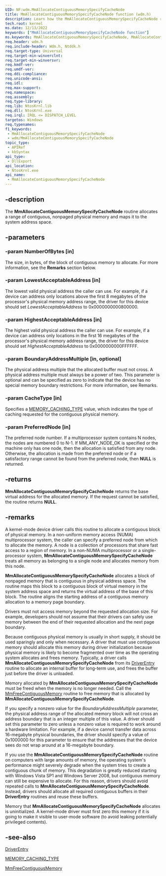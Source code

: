 ```yaml
---
UID: NF:wdm.MmAllocateContiguousMemorySpecifyCacheNode
title: MmAllocateContiguousMemorySpecifyCacheNode function (wdm.h)
description: Learn how the MmAllocateContiguousMemorySpecifyCacheNode routine allocates a range of contiguous, nonpaged physical memory and maps it to the system address space.
tech.root: kernel
ms.date: 12/13/2022
keywords: ["MmAllocateContiguousMemorySpecifyCacheNode function"]
ms.keywords: MmAllocateContiguousMemorySpecifyCacheNode, MmAllocateContiguousMemorySpecifyCacheNode routine [Kernel-Mode Driver Architecture], k106_0ccc75e1-5d61-4f89-b576-1c709b50609f.xml, kernel.mmallocatecontiguousmemoryspecifycachenode, wdm/MmAllocateContiguousMemorySpecifyCacheNode
req.header: wdm.h
req.include-header: Wdm.h, Ntddk.h
req.target-type: Universal
req.target-min-winverclnt:
req.target-min-winversvr: 
req.kmdf-ver: 
req.umdf-ver: 
req.ddi-compliance: 
req.unicode-ansi: 
req.idl: 
req.max-support: 
req.namespace: 
req.assembly: 
req.type-library: 
req.lib: NtosKrnl.lib
req.dll: NtosKrnl.exe
req.irql: IRQL <= DISPATCH_LEVEL
targetos: Windows
req.typenames: 
f1_keywords:
 - MmAllocateContiguousMemorySpecifyCacheNode
 - wdm/MmAllocateContiguousMemorySpecifyCacheNode
topic_type:
 - APIRef
 - kbSyntax
api_type:
 - DllExport
api_location:
 - NtosKrnl.exe
api_name:
 - MmAllocateContiguousMemorySpecifyCacheNode
---
```


## -description

The **MmAllocateContiguousMemorySpecifyCacheNode** routine allocates a range of contiguous, nonpaged physical memory and maps it to the system address space.

## -parameters

### -param NumberOfBytes [in]

The size, in bytes, of the block of contiguous memory to allocate. For more information, see the **Remarks** section below.

### -param LowestAcceptableAddress [in]

The lowest valid physical address the caller can use. For example, if a device can address only locations above the first 8 megabytes of the processor's physical memory address range, the driver for this device  should set *LowestAcceptableAddress* to 0x0000000000800000.

### -param HighestAcceptableAddress [in]

The highest valid physical address the caller can use. For example, if a device can address only locations in the first 16 megabytes of the processor's physical memory address range, the driver for this device should set *HighestAcceptableAddress* to 0x0000000000FFFFFF.

### -param BoundaryAddressMultiple [in, optional]

The physical address multiple that the allocated buffer must not cross. A physical address multiple must always be a power of two. This parameter is optional and can be specified as zero to indicate that the device has no special memory boundary restrictions. For more information, see Remarks.

### -param CacheType [in]

Specifies a [MEMORY_CACHING_TYPE](./ne-wdm-_memory_caching_type.md) value, which indicates the type of caching requested for the contiguous physical memory.

### -param PreferredNode [in]

The preferred node number. If a multiprocessor system contains N nodes, the nodes are numbered 0 to N-1. If MM_ANY_NODE_OK is specified or the machine only has one node, then the allocation is satisfied from any node. Otherwise, the allocation is made from the preferred node or if a satisfactory range cannot be found from the preferred node, then **NULL** is returned.

## -returns

**MmAllocateContiguousMemorySpecifyCacheNode** returns the base virtual address for the allocated memory. If the request cannot be satisfied, the routine returns **NULL**.

## -remarks

A kernel-mode device driver calls this routine  to allocate a contiguous block of physical memory. In a non-uniform memory access (NUMA) multiprocessor system, the caller can specify a preferred node from which to allocate the memory. A node is a collection of processors that share fast access to a region of memory. In a non-NUMA multiprocessor or a single-processor system, **MmAllocateContiguousMemorySpecifyCacheNode** treats all memory as belonging to a single node and allocates memory from this node.

**MmAllocateContiguousMemorySpecifyCacheNode** allocates a block of nonpaged memory that is contiguous in physical address space. The routine maps this block to a contiguous block of virtual memory in the system address space and returns the virtual address of the base of this block. The routine aligns the starting address of a contiguous memory allocation to a memory page boundary.

Drivers must not access memory beyond the requested allocation size. For example, developers should not assume that their drivers can safely use memory between the end of their requested allocation and the next page boundary.

Because contiguous physical memory is usually in short supply, it should be used sparingly and only when necessary. A driver that must use contiguous memory should allocate this memory during driver initialization because physical memory is likely to become fragmented over time as the operating system allocates and frees memory. Typically, a driver calls **MmAllocateContiguousMemorySpecifyCacheNode** from its [DriverEntry](/windows-hardware/drivers/storage/driverentry-of-ide-controller-minidriver) routine to allocate an internal buffer for long-term use, and frees the buffer just before the driver is unloaded.

Memory allocated by **MmAllocateContiguousMemorySpecifyCacheNode** must be freed when the memory is no longer needed. Call the [MmFreeContiguousMemory](./nf-wdm-mmfreecontiguousmemory.md) routine to free memory that is allocated by **MmAllocateContiguousMemorySpecifyCacheNode**.

If you specify a nonzero value for the *BoundaryAddressMultiple* parameter, the physical address range of the allocated memory block will not cross an address boundary that is an integer multiple of this value. A driver should set this parameter to zero unless a nonzero value is required to work around a hardware limitation. For example, if a device cannot transfer data across 16-megabyte physical boundaries, the driver should specify a value of 0x1000000 for this parameter to ensure that the addresses that the device sees do not wrap around at a 16-megabyte boundary.

If you use the **MmAllocateContiguousMemorySpecifyCacheNode** routine on computers with large amounts of memory, the operating system's performance might severely degrade when the system tries to create a contiguous chunk of memory. This degradation is greatly reduced starting with Windows Vista SP1 and Windows Server 2008, but contiguous memory can still be expensive to allocate. For this reason, drivers should avoid repeated calls to **MmAllocateContiguousMemorySpecifyCacheNode**. Instead, drivers should allocate all required contiguous buffers in their **DriverEntry** routines and reuse these buffers.

Memory that **MmAllocateContiguousMemorySpecifyCacheNode** allocates is uninitialized. A kernel-mode driver must first zero this memory if it is going to make it visible to user-mode software (to avoid leaking potentially privileged contents).

## -see-also

[DriverEntry](/windows-hardware/drivers/storage/driverentry-of-ide-controller-minidriver)

[MEMORY_CACHING_TYPE](./ne-wdm-_memory_caching_type.md)

[MmFreeContiguousMemory](./nf-wdm-mmfreecontiguousmemory.md)